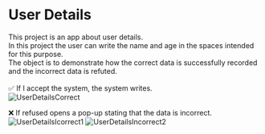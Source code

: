 # User Details
This project is an app about user details.<br> 
In this project the user can write the name and age in the spaces intended for this purpose.<br>
The object is to demonstrate how the correct data is successfully recorded and the incorrect data is refuted.<br>
<br>
:white_check_mark: If I accept the system, the system writes. <br>
![UserDetailsCorrect](https://user-images.githubusercontent.com/108309798/183679611-9793d8cf-3b72-4a96-9504-2d32103f068c.png)



:x: If refused opens a pop-up stating that the data is incorrect.
![UserDetailsIcorrect1](https://user-images.githubusercontent.com/108309798/183680646-2782675c-fe17-46c3-8edc-f8750b8c07b4.png)
![UserDetailsIncorrect2](https://user-images.githubusercontent.com/108309798/183680751-8f3b7646-04ba-4139-ab3f-27ec83dfcd04.png)

